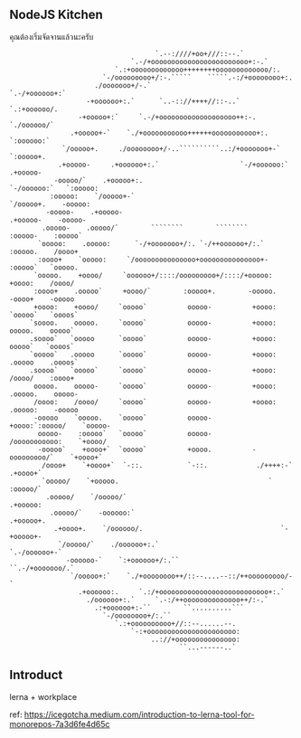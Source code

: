 ## NodeJS Kitchen

คุณต้องเริ่มจัดจานแล้วนะครับ



                                        `.--:////+oo+///::--.`
                                  `.-/+oooooooooooooooooooooooo+:-.`
                              `.:+ooooooooooooo++++++++ooooooooooooo/:.
                           `-/ooooooooo+/:-.`````    `````.-:/+oooooooo+:.
                         ./ooooooo+/-.`                        `.-/+oooooo+:`
                       -+oooooo+:.`      `..-:://++++//::-..`      `.:+oooooo/.
                     -+ooooo+:`     `.-/+ooooooooooooooooooo++:-.     `./oooooo/`
                   .+ooooo+-`    `./+ooooooooooo++++++ooooooooooo+:.     `:oooooo:`
                 `/ooooo+.     ./oooooooo+/-..``````````..:/+ooooooo+-`    `:ooooo+.
                .+ooooo-     .+oooooo+:.`                    `-/+oooooo:`    .+ooooo-
               -ooooo/`    .+ooooo+:.                           `-/oooooo:`   `:ooooo:
              :ooooo:    `/ooooo+-`                                `/ooooo+.    -ooooo:
             -ooooo-    .+ooooo-                                     .+ooooo-    -ooooo-
            .ooooo-    .ooooo/`        ````````        ````````        :ooooo-    :ooooo`
           `ooooo:    .ooooo:      `-/+ooooooo+/:. `-/++oooooo+/:.`     :ooooo.    /oooo+
           :oooo+    `ooooo:     `/ooooooooooooooo+ooooooooooooooo+-     :ooooo`   `ooooo.
          `ooooo.    +oooo/     `oooooo+/::::/ooooooooo+/::::/+ooooo:     +oooo:    /oooo/
          :oooo+    .ooooo`     +oooo/`        :ooooo+.        -ooooo.    -oooo+    -ooooo
          +oooo:    +oooo/     `ooooo`          ooooo-          +oooo:    `ooooo`   `oooos`
         `soooo.    ooooo.     `ooooo`          ooooo-          +oooo:     ooooo.    ooooo`
         .soooo`   `ooooo      `ooooo`          ooooo-          +oooo:     ooooo`   `oooos`
         `ooooo`   .ooooo      `ooooo`          ooooo-          +oooo:    .ooooo    .oooos`
         .soooo`   `ooooo`     `ooooo`          ooooo-          +oooo:    /oooo/    :oooo+
          ooooo.    ooooo-     `ooooo`          ooooo-          +oooo:   .ooooo.    ooooo-
          /oooo:    /oooo/     `ooooo`          ooooo-          +oooo:  .ooooo:    -ooooo
          -ooooo    `ooooo.    `ooooo`          ooooo-          +oooo:`:ooooo/    `ooooo-
           ooooo-    :ooooo`   `ooooo`          ooooo-          /ooooooooooo:    `+oooo/
           -ooooo`    +oooo+`  `ooooo`          +oooo.          -ooooooooo/`    `+oooo+`
            /oooo+    `+oooo+`  `-::.           `-::.            ./++++:-`     .+oooo+`
            `ooooo/    `+ooooo.                                     `         :ooooo/`
             .ooooo/    `/ooooo/`                                           .+ooooo:
              .ooooo/`    -oooooo:`                                       .+ooooo+.
               .+oooo+.    `/oooooo/.                                  `-+ooooo+-
                `/ooooo/`    ./oooooo+:.`                          `.-/oooooo+-`
                  -oooooo-`    `:+oooooo+/:.``                ``.-/+ooooooo/.`
                   `/ooooo+:`    `./+oooooooo++/::--....--::/++ooooooooo/-`
                     .+oooooo:.     `.:/+ooooooooooooooooooooooooooo+:.`
                       ./oooooo+:.`     `.-:/++oooooooooooooo++/:-.`
                         .:+oooooo+:-``        ``..........```
                           `-/oooooooo+/:.``
                              `.:+oooooooooo+//::--......--.
                                  `-:+oooooooooooooooooooooo:
                                       ..://+ooooooooooooooo:
                                              ``...------..`

## Introduct

lerna + workplace

ref: https://icegotcha.medium.com/introduction-to-lerna-tool-for-monorepos-7a3d6fe4d65c